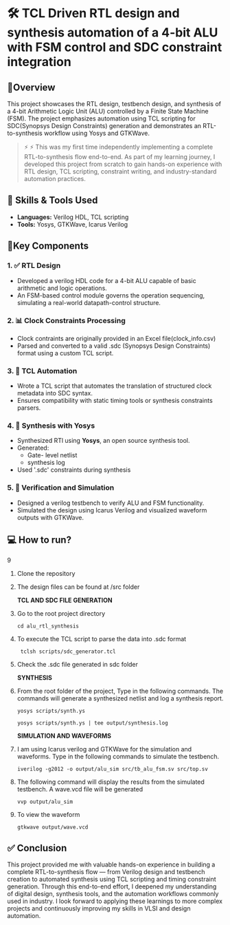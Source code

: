 # 🛠️ TCL Driven RTL design and synthesis automation of a 4-bit ALU with FSM control and SDC constraint integration

## 📘Overview
This project showcases the RTL design, testbench design, and synthesis of a 4-bit Arithmetic Logic Unit (ALU) controlled by a Finite State Machine (FSM). The project emphasizes automation using TCL scripting for SDC(Synopsys Design Constraints) generation and demonstrates an RTL-to-synthesis workflow using Yosys and GTKWave. 

> ⚡ ⚡ This was my first time independently implementing a complete RTL-to-synthesis flow end-to-end. As part of my learning journey, I developed this project from scratch to gain hands-on experience with RTL design, TCL scripting, constraint writing, and industry-standard automation practices.

## 🧠 Skills & Tools Used
- **Languages:** Verilog HDL, TCL scripting
- **Tools:** Yosys, GTKWave, Icarus Verilog

## 🧩Key Components
### 1. ✅ RTL Design
- Developed a verilog HDL code for a 4-bit ALU capable of basic arithmetic and logic operations.
- An FSM-based control module governs the operation sequencing, simulating a real-world datapath-control structure.

### 2. 📊 Clock Constraints Processing
- Clock contraints are originally provided in an Excel file(clock_info.csv)
- Parsed and converted to a valid .sdc (Synopsys Design Constraints) format using a custom TCL script.

### 3. 🧪 TCL Automation
- Wrote a TCL script that automates the translation of structured clock metadata into SDC syntax.
- Ensures compatibility with static timing tools or synthesis constraints parsers.

### 4. 🔧 Synthesis with Yosys
- Synthesized RTl using **Yosys**, an open source synthesis tool.
- Generated:
    - Gate- level netlist
    - synthesis log
- Used '.sdc' constraints during synthesis

### 5. 🧼 Verification and Simulation
- Designed a verilog testbench to verify ALU and FSM functionality.
- Simulated the design using Icarus Verilog and visualized waveform outputs with GTKWave.

## 💻 How to run?
9
1. Clone the repository
2. The design files can be found at /src folder
   
   **TCL AND SDC FILE GENERATION**

3. Go to the root project directory
   
   ``` cd alu_rtl_synthesis ```

4. To execute the TCL script to parse the data into .sdc format
   
   ``` tclsh scripts/sdc_generator.tcl```

5. Check the .sdc file generated in sdc folder

   **SYNTHESIS**

6. From the root folder of the project, Type in the following commands. The commands will generate a   synthesized netlist and log a synthesis report. 

   ``` yosys scripts/synth.ys ```
   
   ``` yosys scripts/synth.ys | tee output/synthesis.log ```

   **SIMULATION AND WAVEFORMS**

7. I am using Icarus verilog and GTKWave for the simulation and waveforms. Type in the following commands to simulate the testbench.

   ``` iverilog -g2012 -o output/alu_sim src/tb_alu_fsm.sv src/top.sv ```

8. The following command will display the results from the simulated testbench. A wave.vcd file will be generated
   
   ``` vvp output/alu_sim ```

9. To view the waveform

   ``` gtkwave output/wave.vcd ```

## ✅ Conclusion
This project provided me with valuable hands-on experience in building a complete RTL-to-synthesis flow — from Verilog design and testbench creation to automated synthesis using TCL scripting and timing constraint generation. Through this end-to-end effort, I deepened my understanding of digital design, synthesis tools, and the automation workflows commonly used in industry. I look forward to applying these learnings to more complex projects and continuously improving my skills in VLSI and design automation.
